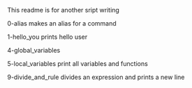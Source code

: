 This readme is for another sript writing

0-alias makes an alias for a command

1-hello_you prints hello user

4-global_variables

5-local_variables print all variables and functions

9-divide_and_rule divides an expression and prints a new line
